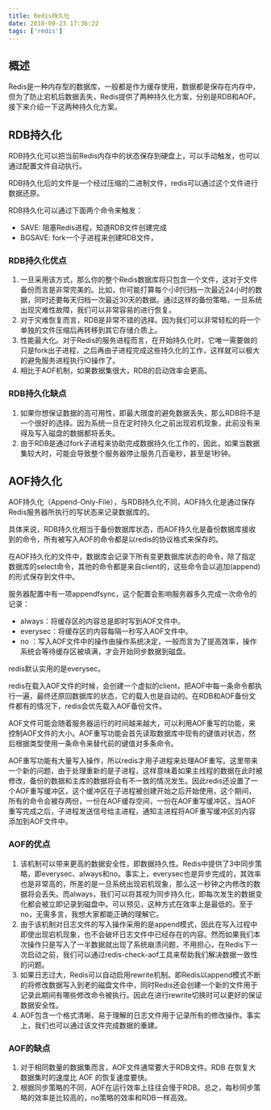 ```yaml
---
title: Redis持久化
date: 2018-09-23 17:36:22
tags: ['redis']
---
```

## 概述
Redis是一种内存型的数据库，一般都是作为缓存使用，数据都是保存在内存中，但为了防止宕机后数据丢失，Redis提供了两种持久化方案，分别是RDB和AOF。接下来介绍一下这两种持久化方案。

## RDB持久化
RDB持久化可以把当前Redis内存中的状态保存到硬盘上，可以手动触发，也可以通过配置文件自动执行。

RDB持久化后的文件是一个经过压缩的二进制文件，redis可以通过这个文件进行数据还原。

RDB持久化可以通过下面两个命令来触发：

* SAVE: 阻塞Redis进程，知道RDB文件创建完成
* BGSAVE: fork一个子进程来创建RDB文件，

### RDB持久化优点
1. 一旦采用该方式，那么你的整个Redis数据库将只包含一个文件，这对于文件备份而言是非常完美的。比如，你可能打算每个小时归档一次最近24小时的数据，同时还要每天归档一次最近30天的数据。通过这样的备份策略，一旦系统出现灾难性故障，我们可以非常容易的进行恢复。
2. 对于灾难恢复而言，RDB是非常不错的选择。因为我们可以非常轻松的将一个单独的文件压缩后再转移到其它存储介质上。
3. 性能最大化。对于Redis的服务进程而言，在开始持久化时，它唯一需要做的只是fork出子进程，之后再由子进程完成这些持久化的工作，这样就可以极大的避免服务进程执行IO操作了。
4. 相比于AOF机制，如果数据集很大，RDB的启动效率会更高。

### RDB持久化缺点
1. 如果你想保证数据的高可用性，即最大限度的避免数据丢失，那么RDB将不是一个很好的选择。因为系统一旦在定时持久化之前出现宕机现象，此前没有来得及写入磁盘的数据都将丢失。
2. 由于RDB是通过fork子进程来协助完成数据持久化工作的，因此，如果当数据集较大时，可能会导致整个服务器停止服务几百毫秒，甚至是1秒钟。

## AOF持久化

AOF持久化（Append-Only-File），与RDB持久化不同，AOF持久化是通过保存Redis服务器所执行的写状态来记录数据库的。

具体来说，RDB持久化相当于备份数据库状态，而AOF持久化是备份数据库接收到的命令，所有被写入AOF的命令都是以redis的协议格式来保存的。

在AOF持久化的文件中，数据库会记录下所有变更数据库状态的命令，除了指定数据库的select命令，其他的命令都是来自client的，这些命令会以追加(append)的形式保存到文件中。

服务器配置中有一项appendfsync，这个配置会影响服务器多久完成一次命令的记录：

* always：将缓存区的内容总是即时写到AOF文件中。
* everysec：将缓存区的内容每隔一秒写入AOF文件中。
* no ：写入AOF文件中的操作由操作系统决定，一般而言为了提高效率，操作系统会等待缓存区被填满，才会开始同步数据到磁盘。

redis默认实用的是everysec。

redis在载入AOF文件的时候，会创建一个虚拟的client，把AOF中每一条命令都执行一遍，最终还原回数据库的状态，它的载入也是自动的。在RDB和AOF备份文件都有的情况下，redis会优先载入AOF备份文件。

AOF文件可能会随着服务器运行的时间越来越大，可以利用AOF重写的功能，来控制AOF文件的大小。AOF重写功能会首先读取数据库中现有的键值对状态，然后根据类型使用一条命令来替代前的键值对多条命令。

AOF重写功能有大量写入操作，所以redis才用子进程来处理AOF重写。这里带来一个新的问题，由于处理重新的是子进程，这样意味着如果主线程的数据在此时被修改，备份的数据和主库的数据将会有不一致的情况发生。因此redis还设置了一个AOF重写缓冲区，这个缓冲区在子进程被创建开始之后开始使用，这个期间，所有的命令会被存两份，一份在AOF缓存空间，一份在AOF重写缓冲区，当AOF重写完成之后，子进程发送信号给主进程，通知主进程将AOF重写缓冲区的内容添加到AOF文件中。

### AOF的优点
1. 该机制可以带来更高的数据安全性，即数据持久性。Redis中提供了3中同步策略，即everysec、always和no。事实上，everysec也是异步完成的，其效率也是非常高的，所差的是一旦系统出现宕机现象，那么这一秒钟之内修改的数据将会丢失。而always，我们可以将其视为同步持久化，即每次发生的数据变化都会被立即记录到磁盘中。可以预见，这种方式在效率上是最低的。至于no，无需多言，我想大家都能正确的理解它。
2. 由于该机制对日志文件的写入操作采用的是append模式，因此在写入过程中即使出现宕机现象，也不会破坏日志文件中已经存在的内容。然而如果我们本次操作只是写入了一半数据就出现了系统崩溃问题，不用担心，在Redis下一次启动之前，我们可以通过redis-check-aof工具来帮助我们解决数据一致性的问题。
3. 如果日志过大，Redis可以自动启用rewrite机制。即Redis以append模式不断的将修改数据写入到老的磁盘文件中，同时Redis还会创建一个新的文件用于记录此期间有哪些修改命令被执行。因此在进行rewrite切换时可以更好的保证数据安全性。
4. AOF包含一个格式清晰、易于理解的日志文件用于记录所有的修改操作。事实上，我们也可以通过该文件完成数据的重建。

### AOF的缺点
1. 对于相同数量的数据集而言，AOF文件通常要大于RDB文件。RDB 在恢复大数据集时的速度比 AOF 的恢复速度要快。
2. 根据同步策略的不同，AOF在运行效率上往往会慢于RDB。总之，每秒同步策略的效率是比较高的，no策略的效率和RDB一样高效。